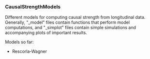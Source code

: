 ### CausalStrengthModels

Different models for computing causal strength from longitudinal data. Generally, "_model" files contain functions that perform model computations, and "_simplot" files contain simple simulations and accompanying plots of important results.

Models so far:
* Rescorla-Wagner
